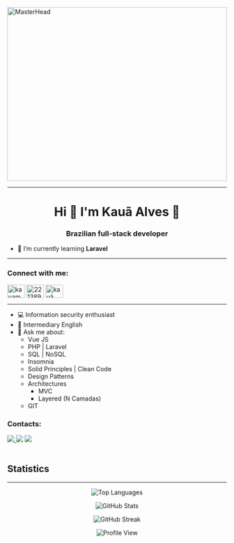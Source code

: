 <img src="https://user-images.githubusercontent.com/74038190/225813708-98b745f2-7d22-48cf-9150-083f1b00d6c9.gif" alt="MasterHead" height="400" width="100%">

<hr>

<h1 align="center">Hi 👋  I'm Kauã Alves 👋</h1>

<h3 align="center">Brazilian full-stack developer</h3>


- 🌱 I’m currently learning **Laravel**

<hr>

<h3 align="left">Connect with me:</h3>
<p align="left">
<a href="https://linkedin.com/in/kauamalves" target="blank"><img align="center" src="https://raw.githubusercontent.com/rahuldkjain/github-profile-readme-generator/master/src/images/icons/Social/linked-in-alt.svg" alt="kauamalves" height="30" width="40" /></a>
<a href="https://stackoverflow.com/users/27289857/kaeme" target="blank"><img align="center" src="https://raw.githubusercontent.com/rahuldkjain/github-profile-readme-generator/master/src/images/icons/Social/stack-overflow.svg" alt="22138939" height="30" width="40" /></a>
<a href="https://instagram.com/kaua.alvssx" target="blank"><img align="center" src="https://raw.githubusercontent.com/rahuldkjain/github-profile-readme-generator/master/src/images/icons/Social/instagram.svg" alt="kauã alves" height="30" width="40" /></a>
</p>
</div>

<hr>

- 💻 Information security enthusiast
- 📜 Intermediary English
- 💬 Ask me about:
    - Vue JS
    - PHP | Laravel
    - SQL | NoSQL
    - Insomnia
    - Solid Principles | Clean Code
    - Design Patterns
    - Architectures
        - MVC
        - Layered (N Camadas)
    - GIT

### Contacts:

<div> 
<a href="https://www.instagram.com/kaua.alvssx" target="_blank"><img src="https://img.shields.io/badge/-Instagram-%23E4405F?style=for-the-badge&logo=instagram&logoColor=white">
</a>
<a href = "mailto:kaua.devv@gmail.com"> <img src="https://img.shields.io/badge/-Gmail-%23333?style=for-the-badge&logo=gmail&logoColor=white" target="_blank"></a>
<a href="https://www.linkedin.com/in/kauamalves/" target="_blank"><img src="https://img.shields.io/badge/-LinkedIn-%230077B5?style=for-the-badge&logo=linkedin&logoColor=white"  target="_blank"></a> 
</div>&nbsp;&nbsp;

## Statistics 
<hr>

<p align="center">
  <img src="https://github-readme-stats.vercel.app/api/top-langs?username=kauamalves&show_icons=true&locale=en&layout=compact&theme=vision-friendly-dark" alt="Top Languages" />
</p>

<p align="center">
  <img src="https://github-readme-stats.vercel.app/api?username=kauamalves&show_icons=true&locale=en&theme=vision-friendly-dark" alt="GitHub Stats" />
</p>

<p align="center">
  <img src="https://github-readme-streak-stats.herokuapp.com/?user=kauamalves&theme=vision-friendly-dark" alt="GitHub Streak" />
</p>

<p align="center">
  <img src="https://komarev.com/ghpvc/?username=kauamalves&color=green" alt="Profile View" />
</p>
